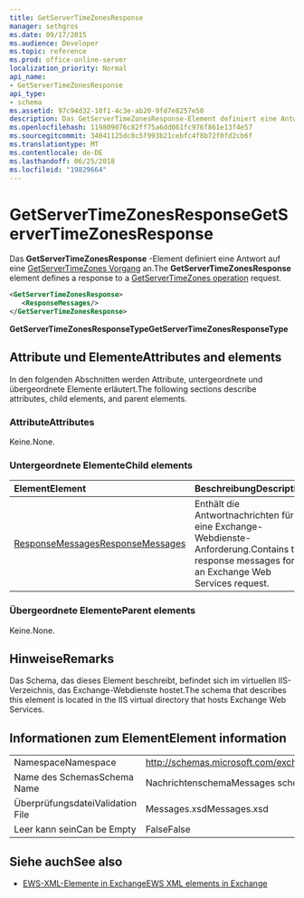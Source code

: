 ```yaml
---
title: GetServerTimeZonesResponse
manager: sethgros
ms.date: 09/17/2015
ms.audience: Developer
ms.topic: reference
ms.prod: office-online-server
localization_priority: Normal
api_name:
- GetServerTimeZonesResponse
api_type:
- schema
ms.assetid: 97c94d32-10f1-4c3e-ab20-9fd7e8257e50
description: Das GetServerTimeZonesResponse-Element definiert eine Antwort auf eine GetServerTimeZones Vorgang an.
ms.openlocfilehash: 119809076c82ff75a6dd061fc976f861e13f4e57
ms.sourcegitcommit: 34041125dc8c5f993b21cebfc4f8b72f0fd2cb6f
ms.translationtype: MT
ms.contentlocale: de-DE
ms.lasthandoff: 06/25/2018
ms.locfileid: "19829664"
---
```

# <a name="getservertimezonesresponse"></a><span data-ttu-id="de7da-103">GetServerTimeZonesResponse</span><span class="sxs-lookup"><span data-stu-id="de7da-103">GetServerTimeZonesResponse</span></span>

<span data-ttu-id="de7da-104">Das **GetServerTimeZonesResponse** -Element definiert eine Antwort auf eine [GetServerTimeZones Vorgang](getservertimezones-operation.md) an.</span><span class="sxs-lookup"><span data-stu-id="de7da-104">The **GetServerTimeZonesResponse** element defines a response to a [GetServerTimeZones operation](getservertimezones-operation.md) request.</span></span> 
  
```XML
<GetServerTimeZonesResponse>
   <ResponseMessages/>
</GetServerTimeZonesResponse>
```

 <span data-ttu-id="de7da-105">**GetServerTimeZonesResponseType**</span><span class="sxs-lookup"><span data-stu-id="de7da-105">**GetServerTimeZonesResponseType**</span></span>
## <a name="attributes-and-elements"></a><span data-ttu-id="de7da-106">Attribute und Elemente</span><span class="sxs-lookup"><span data-stu-id="de7da-106">Attributes and elements</span></span>

<span data-ttu-id="de7da-107">In den folgenden Abschnitten werden Attribute, untergeordnete und übergeordnete Elemente erläutert.</span><span class="sxs-lookup"><span data-stu-id="de7da-107">The following sections describe attributes, child elements, and parent elements.</span></span>
  
### <a name="attributes"></a><span data-ttu-id="de7da-108">Attribute</span><span class="sxs-lookup"><span data-stu-id="de7da-108">Attributes</span></span>

<span data-ttu-id="de7da-109">Keine.</span><span class="sxs-lookup"><span data-stu-id="de7da-109">None.</span></span>
  
### <a name="child-elements"></a><span data-ttu-id="de7da-110">Untergeordnete Elemente</span><span class="sxs-lookup"><span data-stu-id="de7da-110">Child elements</span></span>

|<span data-ttu-id="de7da-111">**Element**</span><span class="sxs-lookup"><span data-stu-id="de7da-111">**Element**</span></span>|<span data-ttu-id="de7da-112">**Beschreibung**</span><span class="sxs-lookup"><span data-stu-id="de7da-112">**Description**</span></span>|
|:-----|:-----|
|[<span data-ttu-id="de7da-113">ResponseMessages</span><span class="sxs-lookup"><span data-stu-id="de7da-113">ResponseMessages</span></span>](responsemessages.md) <br/> |<span data-ttu-id="de7da-114">Enthält die Antwortnachrichten für eine Exchange-Webdienste-Anforderung.</span><span class="sxs-lookup"><span data-stu-id="de7da-114">Contains the response messages for an Exchange Web Services request.</span></span>  <br/> |
   
### <a name="parent-elements"></a><span data-ttu-id="de7da-115">Übergeordnete Elemente</span><span class="sxs-lookup"><span data-stu-id="de7da-115">Parent elements</span></span>

<span data-ttu-id="de7da-116">Keine.</span><span class="sxs-lookup"><span data-stu-id="de7da-116">None.</span></span>
  
## <a name="remarks"></a><span data-ttu-id="de7da-117">Hinweise</span><span class="sxs-lookup"><span data-stu-id="de7da-117">Remarks</span></span>

<span data-ttu-id="de7da-118">Das Schema, das dieses Element beschreibt, befindet sich im virtuellen IIS-Verzeichnis, das Exchange-Webdienste hostet.</span><span class="sxs-lookup"><span data-stu-id="de7da-118">The schema that describes this element is located in the IIS virtual directory that hosts Exchange Web Services.</span></span>
  
## <a name="element-information"></a><span data-ttu-id="de7da-119">Informationen zum Element</span><span class="sxs-lookup"><span data-stu-id="de7da-119">Element information</span></span>

|||
|:-----|:-----|
|<span data-ttu-id="de7da-120">Namespace</span><span class="sxs-lookup"><span data-stu-id="de7da-120">Namespace</span></span>  <br/> |http://schemas.microsoft.com/exchange/services/2006/messages  <br/> |
|<span data-ttu-id="de7da-121">Name des Schemas</span><span class="sxs-lookup"><span data-stu-id="de7da-121">Schema Name</span></span>  <br/> |<span data-ttu-id="de7da-122">Nachrichtenschema</span><span class="sxs-lookup"><span data-stu-id="de7da-122">Messages schema</span></span>  <br/> |
|<span data-ttu-id="de7da-123">Überprüfungsdatei</span><span class="sxs-lookup"><span data-stu-id="de7da-123">Validation File</span></span>  <br/> |<span data-ttu-id="de7da-124">Messages.xsd</span><span class="sxs-lookup"><span data-stu-id="de7da-124">Messages.xsd</span></span>  <br/> |
|<span data-ttu-id="de7da-125">Leer kann sein</span><span class="sxs-lookup"><span data-stu-id="de7da-125">Can be Empty</span></span>  <br/> |<span data-ttu-id="de7da-126">False</span><span class="sxs-lookup"><span data-stu-id="de7da-126">False</span></span>  <br/> |
   
## <a name="see-also"></a><span data-ttu-id="de7da-127">Siehe auch</span><span class="sxs-lookup"><span data-stu-id="de7da-127">See also</span></span>



- [<span data-ttu-id="de7da-128">EWS-XML-Elemente in Exchange</span><span class="sxs-lookup"><span data-stu-id="de7da-128">EWS XML elements in Exchange</span></span>](ews-xml-elements-in-exchange.md)

